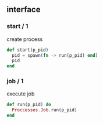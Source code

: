 ## interface
### start / 1
create process
```elixir
def start(p_pid)
  pid = spawn(fn -> run(p_pid) end)
  pid
end
```

### job / 1
execute job
```elixir
def run(p_pid) do
  Proccesses.Job.run(p_pid)
end
```
